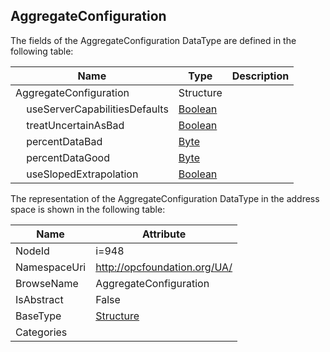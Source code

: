 <!-- datatype -->
## AggregateConfiguration
  
<!-- end of description -->
The fields of the AggregateConfiguration DataType are defined in the following table:  

|Name|Type|Description|
|---|---|---|
|AggregateConfiguration|Structure||
|&nbsp;&nbsp;&nbsp;&nbsp;useServerCapabilitiesDefaults|[Boolean](../../DataTypes/Boolean/readme.md)||
|&nbsp;&nbsp;&nbsp;&nbsp;treatUncertainAsBad|[Boolean](../../DataTypes/Boolean/readme.md)||
|&nbsp;&nbsp;&nbsp;&nbsp;percentDataBad|[Byte](../../DataTypes/Byte/readme.md)||
|&nbsp;&nbsp;&nbsp;&nbsp;percentDataGood|[Byte](../../DataTypes/Byte/readme.md)||
|&nbsp;&nbsp;&nbsp;&nbsp;useSlopedExtrapolation|[Boolean](../../DataTypes/Boolean/readme.md)||

The representation of the AggregateConfiguration DataType in the address space is shown in the following table:  

|Name|Attribute|
|---|---|
|NodeId|i=948|
|NamespaceUri|http://opcfoundation.org/UA/|
|BrowseName|AggregateConfiguration|
|IsAbstract|False|
|BaseType|[Structure](../../DataTypes/Structure/readme.md)|
|Categories||


